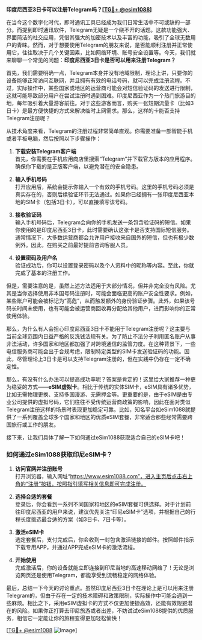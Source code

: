 **印度尼西亚3日卡可以注册Telegram吗？[[TG💪+ @esim1088](https://t.me/s/esim1088)]**

在当今这个数字化时代，即时通讯工具已经成为我们日常生活中不可或缺的一部分。而提到即时通讯软件，Telegram无疑是一个绕不开的话题。这款功能强大、界面简洁的社交应用，凭借其强大的加密技术以及丰富的功能，吸引了全球无数用户的青睐。然而，对于想要使用Telegram的朋友来说，是否能顺利注册并正常使用它，往往取决于几个关键因素，比如网络环境、账号安全设置等。今天，我们就来聊聊一个常见的问题：**印度尼西亚3日卡是否可以用来注册Telegram？**

首先，我们需要明确一点，Telegram本身并没有地域限制，理论上讲，只要你的设备能够正常访问互联网，并且拥有有效的电话号码，就可以完成注册流程。不过，实际操作中，某些国家或地区的运营商可能会对短信验证码的发送进行限制，这就可能导致部分用户在尝试注册时遇到困难。印度尼西亚作为一个热门旅游目的地，每年吸引着大量游客前往。对于这些游客而言，购买一张短期流量卡（比如3日卡）是最方便快捷的方式来解决临时上网需求。那么，这样的卡能否支持Telegram注册呢？

从技术角度来看，Telegram的注册过程非常简单直观。你需要准备一部智能手机或者平板电脑，然后按照以下步骤操作：

1. **下载安装Telegram客户端**  
   首先，你需要在手机应用商店里搜索“Telegram”并下载官方版本的应用程序。确保你下载的是正版客户端，以避免潜在的安全隐患。

2. **输入手机号码**  
   打开应用后，系统会提示你输入一个有效的手机号码。这里的手机号码必须是真实存在的，否则后续验证环节无法通过。如果你已经拥有一张印度尼西亚本地的SIM卡（包括3日卡），可以直接填写该号码。

3. **接收验证码**  
   输入手机号码后，Telegram会向你的手机发送一条包含验证码的短信。如果你使用的是印度尼西亚3日卡，此时需要确认这张卡是否支持国际短信服务。通常情况下，大多数运营商都会允许用户接收来自国外的短信，但也有极少数例外。因此，在购买之前最好提前咨询客服人员。

4. **设置密码及用户名**  
   验证成功后，你可以设置登录密码以及个人资料中的昵称等内容。至此，你就完成了基本的注册工作。

但是，需要注意的是，虽然上述方法适用于大部分情况，但并非完全没有风险。尤其是当你选择使用非本国号码注册时，可能会面临更高的账户安全性要求。例如，某些账户可能会被标记为“高危”，从而触发额外的身份验证步骤。此外，如果该号码长时间未使用，也有可能会被运营商回收再分配给其他用户，进而影响你的正常使用体验。

那么，为什么有人会担心印度尼西亚3日卡不能用于Telegram注册呢？这主要与当前全球范围内日益严格的反洗钱法规有关。为了防止不法分子利用匿名账户从事非法活动，许多国家和地区都加强了对跨境通信的监管力度。在这种背景下，一些电信服务商可能会出于合规考虑，限制特定类型的SIM卡发送验证码的功能。因此，尽管理论上3日卡是可以支持Telegram注册的，但在实践中仍存在一定不确定性。

那么，有没有什么办法可以提高成功率呢？答案是肯定的！这里给大家推荐一种更为稳妥的方式——**eSIM虚拟卡**。相比于传统的实体SIM卡，eSIM具有诸多优势，比如无需物理更换、支持多国漫游、无需押金等。更重要的是，由于eSIM是由专业公司提供的虚拟号码，它们往往不受传统运营商政策的影响，因此在面对类似Telegram注册这样的场景时表现更加稳定可靠。比如，知名平台如eSim1088就提供了一系列覆盖全球多个国家和地区的优质eSIM套餐，非常适合那些经常需要跨国旅行或工作的朋友。

接下来，让我们具体了解一下如何通过eSim1088获取适合自己的eSIM卡吧！

### 如何通过eSim1088获取印尼eSIM卡？

1. **访问官网并注册账号**  
   打开浏览器，输入网址“https://www.esim1088.com”，进入主页后点击右上角的“注册”按钮，按照指引填写相关信息即可完成注册。

2. **选择合适的套餐**  
   登录后，你会看到一系列不同国家和地区的eSIM套餐可供选择。对于计划前往印度尼西亚的用户来说，建议优先关注“印尼eSIM卡”选项，并根据自己的行程长度挑选最合适的方案（如3日卡、7日卡等）。

3. **激活eSIM卡**  
   选定套餐后，支付完成后，你会收到一封包含激活链接的邮件。按照邮件指示下载专用APP，并通过APP完成eSIM卡的激活流程。

4. **开始使用**  
   完成激活后，你的设备就能立即连接到印尼当地的高速移动网络了！无论是浏览网页还是使用Telegram，都能享受到流畅稳定的网络体验。

最后，总结一下今天的讨论重点。虽然印度尼西亚3日卡在理论上是可以用来注册Telegram的，但由于存在一定的技术障碍和政策限制，实际操作中可能会遇到一些麻烦。相比之下，采用eSIM虚拟卡的方式不仅更加便捷高效，还能有效规避潜在的风险。如果你正打算去印尼旅游或者出差，不妨试试eSim1088提供的优质服务，相信它一定能让你的旅程变得更加轻松愉快！

[[TG💪+ @esim1088](https://t.me/s/esim1088) ![Image](https://i.postimg.cc/4NQfJmqS/Snipaste-2025-05-13-00-14-12.png)]